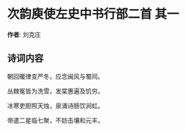 # 次韵庾使左史中书行部二首  其一

**作者**: 刘克庄

## 诗词内容

朝回暖律变严冬，应念闽风与蜀同。

丛棘冤皆为洗雪，发棠惠遍及饥穷。

冰寒吏胆照天烛，泉涌诗肠饮涧虹。

帝遣二星临七聚，不妨击壤和元丰。

